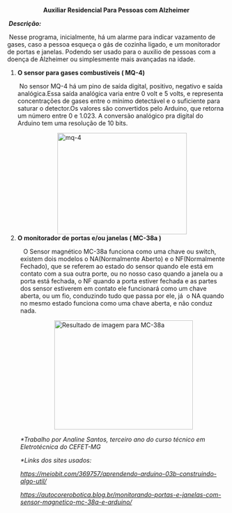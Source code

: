 <p style="text-align: center;"><strong>Auxiliar Residencial Para Pessoas com Alzheimer&nbsp;</strong></p>
<p style="text-align: left;"><strong><em>&nbsp;Descri&ccedil;&atilde;o:&nbsp;</em></strong></p>
<p style="text-align: left;">&nbsp;Nesse programa, inicialmente, h&aacute; um alarme para indicar vazamento de gases, caso a pessoa esque&ccedil;a o g&aacute;s de cozinha ligado, e um monitorador de portas e janelas. Podendo ser usado para o auxilio de pessoas com a doen&ccedil;a de Alzheimer ou simplesmente mais avan&ccedil;adas na idade.</p>
<ol>
<li><strong><strong><strong><strong>O sensor para gases combustiveis (&nbsp;MQ-4)</strong></strong></strong></strong>
<p>&nbsp;No sensor MQ-4 h&aacute; um pino de sa&iacute;da digital, positivo, negativo e sa&iacute;da anal&oacute;gica.Essa sa&iacute;da anal&oacute;gica varia entre 0 volt e 5 volts, e representa concentra&ccedil;&otilde;es de gases entre o m&iacute;nimo detect&aacute;vel e o suficiente para saturar o detector.Os valores s&atilde;o convertidos pelo Arduino, que retorna um n&uacute;mero entre 0 e 1.023. A convers&atilde;o anal&oacute;gico pra digital do Arduino tem uma resolu&ccedil;&atilde;o de 10 bits.&nbsp;</p>
<img src="downloads " alt="" /><img style="display: block; margin-left: auto; margin-right: auto;" src="https://meiobit.com/wp-content/uploads/2017/08/20170801mq-4.jpg" alt="mq-4" width="297" height="233" /></li>
<li><strong><strong><strong>O monitorador de portas e/ou janelas (&nbsp;MC-38a )&nbsp; &nbsp;</strong></strong></strong></li>
</ol>
<p style="text-align: left; padding-left: 30px;"><strong>&nbsp;&nbsp;</strong>O Sensor magn&eacute;tico MC-38a funciona como uma chave ou switch, existem dois modelos o NA(Normalmente Aberto) e o NF(Normalmente Fechado), que se referem ao estado do sensor quando ele est&aacute; em contato com a sua outra porte, ou no nosso caso quando a janela ou a porta est&aacute; fechada, o NF quando a porta estiver fechada e as partes dos sensor estiverem em contato ele funcionar&aacute; como um chave aberta, ou um fio, conduzindo tudo que passa por ele, j&aacute; &nbsp;o NA quando no mesmo estado funciona como uma chave aberta, e n&atilde;o conduz nada.&nbsp;</p>
<p style="text-align: left; padding-left: 30px;"><img style="display: block; margin-left: auto; margin-right: auto;" src="https://http2.mlstatic.com/sensor-magnetico-porta-mc-38a-arduinopic-D_NQ_NP_15240-MLB20099418046_052014-F.jpg" alt="Resultado de imagem para MC-38a" width="318" height="251" /></p>
<p style="text-align: left; padding-left: 30px;"><em>*Trabalho por Analine Santos, terceiro ano do curso t&eacute;cnico em Eletrot&eacute;cnica do CEFET-MG</em></p>
<p style="text-align: left; padding-left: 30px;"><em>*Links dos sites usados:&nbsp;</em></p>
<p style="text-align: left; padding-left: 30px;"><em><a href="https://meiobit.com/369757/aprendendo-arduino-03b-construindo-algo-util/">https://meiobit.com/369757/aprendendo-arduino-03b-construindo-algo-util/</a></em></p>
<p style="text-align: left; padding-left: 30px;"><em><a href="https://autocorerobotica.blog.br/monitorando-portas-e-janelas-com-sensor-magnetico-mc-38a-e-arduino/">https://autocorerobotica.blog.br/monitorando-portas-e-janelas-com-sensor-magnetico-mc-38a-e-arduino/</a></em></p>
<p>&nbsp;</p>
